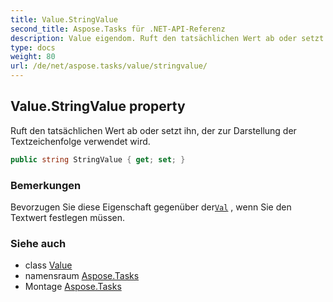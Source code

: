 ```yaml
---
title: Value.StringValue
second_title: Aspose.Tasks für .NET-API-Referenz
description: Value eigendom. Ruft den tatsächlichen Wert ab oder setzt ihn der zur Darstellung der Textzeichenfolge verwendet wird.
type: docs
weight: 80
url: /de/net/aspose.tasks/value/stringvalue/
---
```

## Value.StringValue property

Ruft den tatsächlichen Wert ab oder setzt ihn, der zur Darstellung der Textzeichenfolge verwendet wird.

```csharp
public string StringValue { get; set; }
```

### Bemerkungen

Bevorzugen Sie diese Eigenschaft gegenüber der[`Val`](../val/) , wenn Sie den Textwert festlegen müssen.

### Siehe auch

* class [Value](../)
* namensraum [Aspose.Tasks](../../value/)
* Montage [Aspose.Tasks](../../../)


